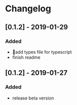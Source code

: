 # Changelog

## [0.1.2] - 2019-01-29

### Added

- add types file for typescript
- finish readme

## [0.1.2] - 2019-01-27

### Added

- release beta version
